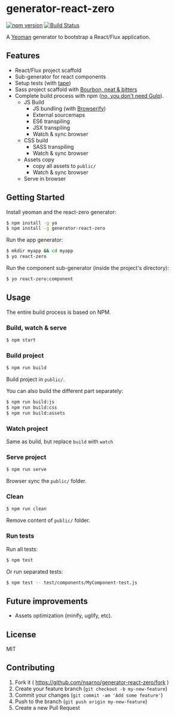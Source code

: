 # generator-react-zero
[![npm version](https://badge.fury.io/js/generator-react-zero.svg)](http://badge.fury.io/js/generator-react-zero)
[![Build Status](https://travis-ci.org/nsarno/generator-react-zero.svg)](https://travis-ci.org/nsarno/generator-react-zero)

A [Yeoman](http://yeoman.io) generator to bootstrap a React/Flux application.

## Features

- React/Flux project scaffold
- Sub-generator for react components
- Setup tests (with [tape](https://github.com/substack/tape))
- Sass project scaffold with [Bourbon, neat & bitters](http://bourbon.io/)
- Complete build process with npm ([no, you don't need Gulp](http://gon.to/2015/02/26/gulp-is-awesome-but-do-we-really-need-it/)).
  - JS Build
    - JS bundling (with [Browserify](http://browserify.org/)) 
    - External sourcemaps
    - ES6 transpiling
    - JSX transpiling
    - Watch & sync browser
  - CSS build
    - SASS transpiling
    - Watch & sync browser
  - Assets copy
    - copy all assets to `public/`
    - Watch & sync browser
  - Serve in browser

## Getting Started

Install yeoman and the react-zero generator:

```bash
$ npm install -g yo
$ npm install -g generator-react-zero
```

Run the app generator:

```bash
$ mkdir myapp && cd myapp
$ yo react-zero
```

Run the component sub-generator (inside the project's directory):

```bash
$ yo react-zero:component
```

## Usage

The entire build process is based on NPM.

### Build, watch & serve

```bash
$ npm start
```

### Build project

```bash
$ npm run build
```

Build project in `public/`.

You can also build the different part separately:

```bash
$ npm run build:js
$ npm run build:css
$ npm run build:assets
```

### Watch project

Same as build, but replace `build` with `watch`

### Serve project

```bash
$ npm run serve
```

Browser sync the `public/` folder.

### Clean

```bash
$ npm run clean
```

Remove content of `public/` folder.

### Run tests

Run all tests:

```bash
$ npm test
```

Or run separated tests:

```bash
$ npm test -- test/components/MyComponent-test.js
```

## Future improvements

- Assets optimization (minify, uglify, etc).

## License

MIT

## Contributing

1. Fork it ( https://github.com/nsarno/generator-react-zero/fork )
2. Create your feature branch (`git checkout -b my-new-feature`)
3. Commit your changes (`git commit -am 'Add some feature'`)
4. Push to the branch (`git push origin my-new-feature`)
5. Create a new Pull Request
